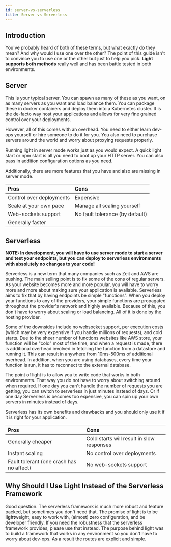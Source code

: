 ```yaml
---
id: server-vs-serverless
title: Server vs Serverless
---
```


## Introduction

You've probably heard of both of these terms, but what exactly do they mean? And why would I use one over the other? The point of this guide isn't to convince you to use one or the other but just to help you pick. **Light supports both methods** really well and has been battle tested in both environments.

## Server

This is your typical server. You can spawn as many of these as you want, on as many servers as you want and load balance them. You can package these in docker containers and deploy them into a Kubernetes cluster. It is the de-facto way host your applications and allows for very fine grained control over your deployments.

However, all of this comes with an overhead. You need to either learn dev-ops yourself or hire someone to do it for you. You also need to purchase servers around the world and worry about proxying requests properly.

Running light in server mode works just as you would expect. A quick light start or npm start is all you need to boot up your HTTP server. You can also pass in addition configuration options as you need.

Additionally, there are more features that you have and also are missing in server mode.

| Pros | Cons |
| :--- | :--- |
| Control over deployments | Expensive |
| Scale at your own pace | Manage all scaling yourself |
| Web-sockets support | No fault tolerance \(by default\) |
| Generally faster |  |

## Serverless

**NOTE: In development, you will have to use server mode to start a server and test your endpoints, but you can deploy to serverless environments with absolutely no changes to your code!**

Serverless is a new term that many companies such as Zeit and AWS are pushing. The main selling point is to fix some of the cons of regular servers. As your website becomes more and more popular, you will have to worry more and more about making sure your application is available. Serverless aims to fix that by having endpoints be simple "functions". When you deploy your functions to any of the providers, your simple functions are propagated throughout the provider's network and highly available. Because of this, you don't have to worry about scaling or load balancing. All of it is done by the hosting provider.

Some of the downsides include no websocket support, per execution costs (which may be very expensive if you handle millions of requests), and cold starts. Due to the sheer number of functions websites like AWS store, your function will be "cold" most of the time, and when a request is made, there is additional overhead involved in fetching the function from a datastore and running it. This can result in anywhere from 10ms-500ms of additional overhead. In addition, when you are using databases, every time your function is run, it has to reconnect to the external database.

The point of light is to allow you to write code that works in both environments. That way you do not have to worry about switching around when required. If one day you can't handle the number of requests you are getting, you can switch to serverless in just minutes instead of days. Or if one day Serverless is becomes too expensive, you can spin up your own servers in minutes instead of days.

Serverless has its own benefits and drawbacks and you should only use it if it is right for your application.

| Pros | Cons |
| :--- | :--- |
| Generally cheaper | Cold starts will result in slow responses |
| Instant scaling | No control over deployments |
| Fault tolerant \(one crash has no affect\) | No web-sockets support |


## Why Should I Use Light Instead of the Serverless Framework

Good question. The serverless framework is much more robust and feature packed, but sometimes you don't need that. The promise of light is to be **light**weight, easy to work with, \(almost\) zero configuration, and be developer friendly. If you need the robustness that the serverless framework provides, please use that instead. The purpose behind light was to build a framework that works in any environment so you don't have to worry about dev-ops. As a result the routes are explicit and simple.
